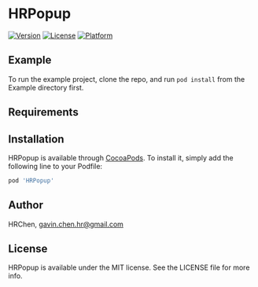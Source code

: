 # HRPopup


[![Version](https://img.shields.io/cocoapods/v/HRPopup.svg?style=flat)](https://cocoapods.org/pods/HRPopup)
[![License](https://img.shields.io/cocoapods/l/HRPopup.svg?style=flat)](https://cocoapods.org/pods/HRPopup)
[![Platform](https://img.shields.io/cocoapods/p/HRPopup.svg?style=flat)](https://cocoapods.org/pods/HRPopup)

## Example

To run the example project, clone the repo, and run `pod install` from the Example directory first.

## Requirements

## Installation

HRPopup is available through [CocoaPods](https://cocoapods.org). To install
it, simply add the following line to your Podfile:

```ruby
pod 'HRPopup'
```

## Author

HRChen, gavin.chen.hr@gmail.com

## License

HRPopup is available under the MIT license. See the LICENSE file for more info.

